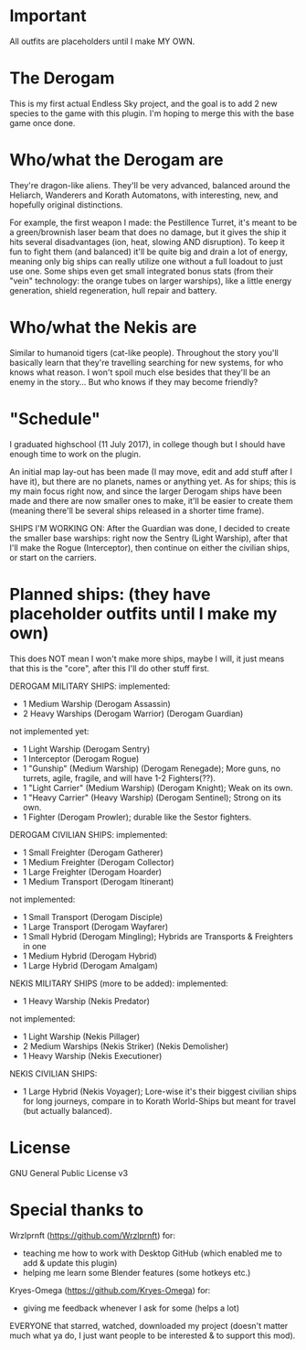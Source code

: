 # Important
All outfits are placeholders until I make MY OWN.

# The Derogam
This is my first actual Endless Sky project, and the goal is to add 2 new species to the game with this plugin. I'm hoping to merge this with the base game once done.


# Who/what the Derogam are

They're dragon-like aliens. They'll be very advanced, balanced around the Heliarch, Wanderers and Korath Automatons, with interesting, new, and hopefully original distinctions.

For example, the first weapon I made: the Pestillence Turret, it's meant to be a green/brownish laser beam that does no damage, but it gives the ship it hits several disadvantages (ion, heat, slowing AND disruption). To keep it fun to fight them (and balanced) it'll be quite big and drain a lot of energy, meaning only big ships can really utilize one without a full loadout to just use one. Some ships even get small integrated bonus stats (from their "vein" technology: the orange tubes on larger warships), like a little energy generation, shield regeneration, hull repair and battery.

# Who/what the Nekis are

Similar to humanoid tigers (cat-like people). Throughout the story you'll basically learn that they're travelling searching for new systems, for who knows what reason. I won't spoil much else besides that they'll be an enemy in the story... But who knows if they may become friendly?

# "Schedule"

I graduated highschool (11 July 2017), in college though but I should have enough time to work on the plugin.

An initial map lay-out has been made (I may move, edit and add stuff after I have it), but there are no planets, names or anything yet. As for ships; this is my main focus right now, and since the larger Derogam ships have been made and there are now smaller ones to make, it'll be easier to create them (meaning there'll be several ships released in a shorter time frame).

SHIPS I'M WORKING ON: After the Guardian was done, I decided to create the smaller base warships: right now the Sentry (Light Warship), after that I'll make the Rogue (Interceptor), then continue on either the civilian ships, or start on the carriers.

# Planned ships: (they have placeholder outfits until I make my own)

This does NOT mean I won't make more ships, maybe I will, it just means that this is the "core", after this I'll do other stuff first.

DEROGAM MILITARY SHIPS:
implemented:
- 1 Medium Warship (Derogam Assassin)
- 2 Heavy Warships (Derogam Warrior) (Derogam Guardian)

not implemented yet:
- 1 Light Warship (Derogam Sentry)
- 1 Interceptor (Derogam Rogue)
- 1 "Gunship" (Medium Warship) (Derogam Renegade); More guns, no turrets, agile, fragile, and will have 1-2 Fighters(??).
- 1 "Light Carrier" (Medium Warship) (Derogam Knight); Weak on its own.
- 1 "Heavy Carrier" (Heavy Warship) (Derogam Sentinel); Strong on its own.
- 1 Fighter (Derogam Prowler); durable like the Sestor fighters.

DEROGAM CIVILIAN SHIPS:
implemented:
- 1 Small Freighter (Derogam Gatherer)
- 1 Medium Freighter (Derogam Collector)
- 1 Large Freighter (Derogam Hoarder)
- 1 Medium Transport (Derogam Itinerant)

not implemented:
- 1 Small Transport (Derogam Disciple)
- 1 Large Transport (Derogam Wayfarer)
- 1 Small Hybrid (Derogam Mingling); Hybrids are Transports & Freighters in one
- 1 Medium Hybrid (Derogam Hybrid)
- 1 Large Hybrid (Derogam Amalgam)


NEKIS MILITARY SHIPS (more to be added):
implemented:
- 1 Heavy Warship (Nekis Predator)

not implemented:
- 1 Light Warship (Nekis Pillager)
- 2 Medium Warships (Nekis Striker) (Nekis Demolisher)
- 1 Heavy Warship (Nekis Executioner)

NEKIS CIVILIAN SHIPS:
- 1 Large Hybrid (Nekis Voyager); Lore-wise it's their biggest civilian ships for long journeys, compare in to Korath World-Ships but meant for travel (but actually balanced).

# License

GNU General Public License v3

# Special thanks to

Wrzlprnft (https://github.com/Wrzlprnft) for:
- teaching me how to work with Desktop GitHub (which enabled me to add & update this plugin)
- helping me learn some Blender features (some hotkeys etc.)

Kryes-Omega (https://github.com/Kryes-Omega) for:
- giving me feedback whenever I ask for some (helps a lot)


EVERYONE that starred, watched, downloaded my project (doesn't matter much what ya do, I just want people to be interested & to support this mod).
